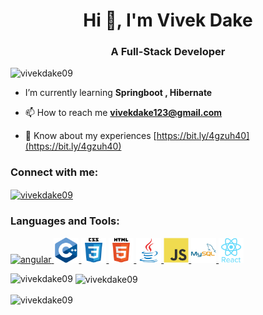 <h1 align="center">Hi 👋, I'm Vivek Dake</h1>
<h3 align="center">A Full-Stack Developer</h3>

<p align="left"> <img src="https://komarev.com/ghpvc/?username=vivekdake09&label=Profile%20views&color=0e75b6&style=flat" alt="vivekdake09" /> </p>

- I’m currently learning **Springboot , Hibernate**

- 📫 How to reach me **vivekdake123@gmail.com**

- 📄 Know about my experiences [https://bit.ly/4gzuh40](https://bit.ly/4gzuh40)

<h3 align="left">Connect with me:</h3>
<p align="left">
<a href="https://linkedin.com/in/vivekdake09" target="blank"><img align="center" src="https://raw.githubusercontent.com/rahuldkjain/github-profile-readme-generator/master/src/images/icons/Social/linked-in-alt.svg" alt="vivekdake09" height="30" width="40" /></a>
</p>

<h3 align="left">Languages and Tools:</h3>
<p align="left"> <a href="https://angular.io" target="_blank" rel="noreferrer"> <img src="https://angular.io/assets/images/logos/angular/angular.svg" alt="angular" width="40" height="40"/> </a> <a href="https://www.w3schools.com/cpp/" target="_blank" rel="noreferrer"> <img src="https://raw.githubusercontent.com/devicons/devicon/master/icons/cplusplus/cplusplus-original.svg" alt="cplusplus" width="40" height="40"/> </a> <a href="https://www.w3schools.com/css/" target="_blank" rel="noreferrer"> <img src="https://raw.githubusercontent.com/devicons/devicon/master/icons/css3/css3-original-wordmark.svg" alt="css3" width="40" height="40"/> </a> <a href="https://www.w3.org/html/" target="_blank" rel="noreferrer"> <img src="https://raw.githubusercontent.com/devicons/devicon/master/icons/html5/html5-original-wordmark.svg" alt="html5" width="40" height="40"/> </a> <a href="https://www.java.com" target="_blank" rel="noreferrer"> <img src="https://raw.githubusercontent.com/devicons/devicon/master/icons/java/java-original.svg" alt="java" width="40" height="40"/> </a> <a href="https://developer.mozilla.org/en-US/docs/Web/JavaScript" target="_blank" rel="noreferrer"> <img src="https://raw.githubusercontent.com/devicons/devicon/master/icons/javascript/javascript-original.svg" alt="javascript" width="40" height="40"/> </a> <a href="https://www.mysql.com/" target="_blank" rel="noreferrer"> <img src="https://raw.githubusercontent.com/devicons/devicon/master/icons/mysql/mysql-original-wordmark.svg" alt="mysql" width="40" height="40"/> </a> <a href="https://reactjs.org/" target="_blank" rel="noreferrer"> <img src="https://raw.githubusercontent.com/devicons/devicon/master/icons/react/react-original-wordmark.svg" alt="react" width="40" height="40"/> </a> </p>

<p><img align="left" src="https://github-readme-stats.vercel.app/api/top-langs?username=vivekdake09&show_icons=true&locale=en&layout=compact" alt="vivekdake09" /></p>

<p>&nbsp;<img align="center" src="https://github-readme-stats.vercel.app/api?username=vivekdake09&show_icons=true&locale=en" alt="vivekdake09" /></p>

<p><img align="center" src="https://github-readme-streak-stats.herokuapp.com/?user=vivekdake09&" alt="vivekdake09" /></p>
